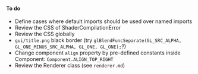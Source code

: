 #### To do

- Define cases where default imports should be used over named imports
- Review the CSS of ShaderCompilationError
- Review the CSS globally
- `gui/title.png` black border (try `glBlendFuncSeparate(GL_SRC_ALPHA, GL_ONE_MINUS_SRC_ALPHA, GL_ONE, GL_ONE);`?)
- Change component `align` property by pre-defined constants inside Component: `Component.ALIGN_TOP_RIGHT`
- Review the Renderer class (see `renderer.md`)